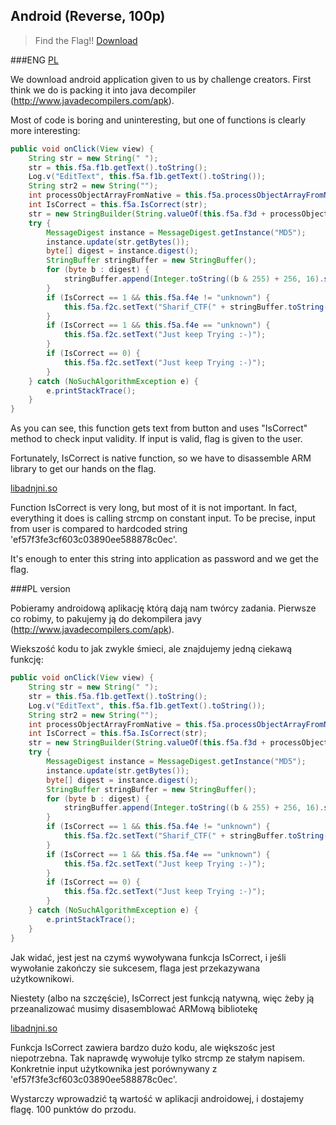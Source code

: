 ﻿## Android (Reverse, 100p)

> Find the Flag!!
> [Download](Sharif_CTF.apk)

###ENG
[PL](#pl-version)

We download android application given to us by challenge creators.
First think we do is packing it into java decompiler (http://www.javadecompilers.com/apk).

Most of code is boring and uninteresting, but one of functions is clearly more interesting:

```java
public void onClick(View view) {
    String str = new String(" ");
    str = this.f5a.f1b.getText().toString();
    Log.v("EditText", this.f5a.f1b.getText().toString());
    String str2 = new String("");
    int processObjectArrayFromNative = this.f5a.processObjectArrayFromNative(str);
    int IsCorrect = this.f5a.IsCorrect(str);
    str = new StringBuilder(String.valueOf(this.f5a.f3d + processObjectArrayFromNative)).append(" ").toString();
    try {
        MessageDigest instance = MessageDigest.getInstance("MD5");
        instance.update(str.getBytes());
        byte[] digest = instance.digest();
        StringBuffer stringBuffer = new StringBuffer();
        for (byte b : digest) {
            stringBuffer.append(Integer.toString((b & 255) + 256, 16).substring(1));
        }
        if (IsCorrect == 1 && this.f5a.f4e != "unknown") {
            this.f5a.f2c.setText("Sharif_CTF(" + stringBuffer.toString() + ")");
        }
        if (IsCorrect == 1 && this.f5a.f4e == "unknown") {
            this.f5a.f2c.setText("Just keep Trying :-)");
        }
        if (IsCorrect == 0) {
            this.f5a.f2c.setText("Just keep Trying :-)");
        }
    } catch (NoSuchAlgorithmException e) {
        e.printStackTrace();
    }
}
```

As you can see, this function gets text from button and uses "IsCorrect" method to check input validity. If input is valid, flag is given to the user.

Fortunately, IsCorrect is native function, so we have to disassemble ARM library to get our hands on the flag.

[libadnjni.so](libadnjni.so)

Function IsCorrect is very long, but most of it is not important. In fact, everything it does is calling strcmp on constant input.
To be precise, input from user is compared to hardcoded string 'ef57f3fe3cf603c03890ee588878c0ec'.

It's enough to enter this string into application as password and we get the flag.

###PL version

Pobieramy androidową aplikację którą dają nam twórcy zadania. Pierwsze co robimy, to pakujemy ją do dekompilera javy (http://www.javadecompilers.com/apk).

Wiekszość kodu to jak zwykle śmieci, ale znajdujemy jedną ciekawą funkcję:

```java
public void onClick(View view) {
    String str = new String(" ");
    str = this.f5a.f1b.getText().toString();
    Log.v("EditText", this.f5a.f1b.getText().toString());
    String str2 = new String("");
    int processObjectArrayFromNative = this.f5a.processObjectArrayFromNative(str);
    int IsCorrect = this.f5a.IsCorrect(str);
    str = new StringBuilder(String.valueOf(this.f5a.f3d + processObjectArrayFromNative)).append(" ").toString();
    try {
        MessageDigest instance = MessageDigest.getInstance("MD5");
        instance.update(str.getBytes());
        byte[] digest = instance.digest();
        StringBuffer stringBuffer = new StringBuffer();
        for (byte b : digest) {
            stringBuffer.append(Integer.toString((b & 255) + 256, 16).substring(1));
        }
        if (IsCorrect == 1 && this.f5a.f4e != "unknown") {
            this.f5a.f2c.setText("Sharif_CTF(" + stringBuffer.toString() + ")");
        }
        if (IsCorrect == 1 && this.f5a.f4e == "unknown") {
            this.f5a.f2c.setText("Just keep Trying :-)");
        }
        if (IsCorrect == 0) {
            this.f5a.f2c.setText("Just keep Trying :-)");
        }
    } catch (NoSuchAlgorithmException e) {
        e.printStackTrace();
    }
}
```

Jak widać, jest jest na czymś wywoływana funkcja IsCorrect, i jeśli wywołanie zakończy sie sukcesem, flaga jest przekazywana użytkownikowi.

Niestety (albo na szczęście), IsCorrect jest funkcją natywną, więc żeby ją przeanalizować musimy disasemblować ARMową bibliotekę

[libadnjni.so](libadnjni.so)

Funkcja IsCorrect zawiera bardzo dużo kodu, ale większośc jest niepotrzebna. Tak naprawdę wywołuje tylko strcmp ze stałym napisem.
Konkretnie input użytkownika jest porównywany z 'ef57f3fe3cf603c03890ee588878c0ec'.

Wystarczy wprowadzić tą wartość w aplikacji androidowej, i dostajemy flagę. 100 punktów do przodu.
